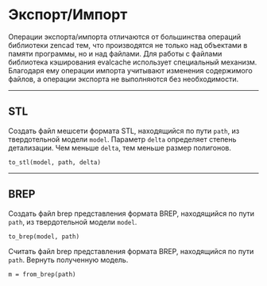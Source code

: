 # Экспорт/Импорт

Операции экспорта/импорта отличаются от большинства операций библиотеки zencad тем, что производятся не только над объектами в памяти программы, но и над файлами. Для работы с файлами библиотека кэширования evalcache использует специальный механизм. Благодаря ему операции импорта учитывают изменения содержимого файлов, а операции экспорта не выполняются без необходимости.

---
## STL
Создать файл мешсети формата STL, находящийся по пути `path`, из твердотельной модели `model`. 
Параметр `delta` определяет степень детализации. Чем меньше `delta`, тем меньше размер полигонов.
```python3
to_stl(model, path, delta)
```

---
## BREP
Создать файл brep представления формата BREP, находящийся по пути `path`, из твердотельной модели `model`. 
```python3
to_brep(model, path)
```

Считать файл brep представления формата BREP, находящийся по пути `path`. Вернуть полученную модель.
```python3
m = from_brep(path)
```